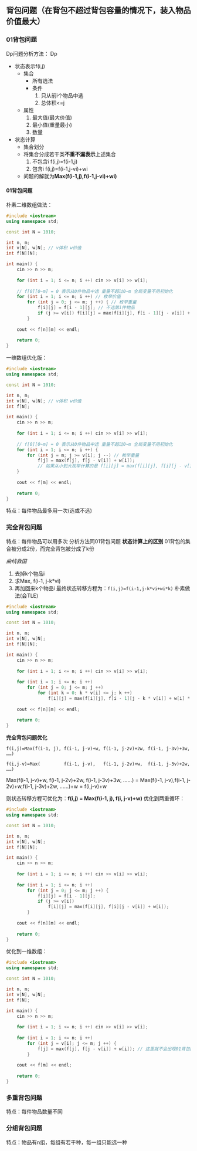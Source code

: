 ## 背包问题（在背包不超过背包容量的情况下，装入物品价值最大）
### 01背包问题
Dp问题分析方法：
Dp
* 状态表示f(i,j)
  * 集合
    * 所有选法
    * 条件
      1. 只从前i个物品中选
      2. 总体积<=j
  * 属性 
    1. 最大值(最大价值)
    2. 最小值(重量最小)
    3. 数量
* 状态计算
  * 集合划分
  * 将集合分成若干类**不重不漏表示**上述集合
    1. 不包含i f(i,j)=f(i-1,j)
    2. 包含i f(i,j)=f(i-1,j-vi)+wi
  * 问题的解就为**Max(f(i-1,j),f(i-1,j-vi)+wi)**
#### 01背包问题
朴素二维数组做法：
```C++
#include <iostream>
using namespace std;

const int N = 1010;

int n, m;
int v[N], w[N]; // v体积 w价值
int f[N][N];

int main() {
    cin >> n >> m;
    
    for (int i = 1; i <= n; i ++) cin >> v[i] >> w[i];
    
    // f[0][0~m] = 0 表示从0件物品中选 重量不超过0~m 全局变量不用初始化
    for (int i = 1; i <= n; i ++) // 枚举价值
        for (int j = 0; j <= m; j ++) { // 枚举重量
            f[i][j] = f[i - 1][j]; // 不选第i件物品
            if (j >= v[i]) f[i][j] = max(f[i][j], f[i - 1][j - v[i]] + w[i]);
        }
        
    cout << f[n][m] << endl;
    
    return 0;
}
```
一维数组优化版：
```C++
#include <iostream>
using namespace std;

const int N = 1010;

int n, m;
int v[N], w[N]; // v体积 w价值
int f[N];

int main() {
    cin >> n >> m;
    
    for (int i = 1; i <= n; i ++) cin >> v[i] >> w[i];
    
    // f[0][0~m] = 0 表示从0件物品中选 重量不超过0~m 全局变量不用初始化
    for (int i = 1; i <= n; i ++) {
        for (int j = m; j >= v[i]; j --) // 枚举重量
            f[j] = max(f[j], f[j - v[i]] + w[i]);
            // 如果从小到大枚举计算的是 f[i][j] = max(f[i][j], f[i][j - v[i]] + w[i]);
    }
    
    cout << f[m] << endl;
    
    return 0;
}
```
特点：每件物品最多用一次(选或不选)
### 完全背包问题
特点：每件物品可以用多次
分析方法同01背包问题
**状态计算上的区别**
01背包的集合被分成2份，而完全背包被分成了k份 

*曲线救国*
1. 去掉k个物品i
2. 求Max, f(i-1, j-k*vi)
3. 再加回来k个物品i
最终状态转移方程为：`f(i,j)=f(i-1,j-k*vi+wi*k)`
朴素做法(会TLE)
```C++
#include <iostream>
using namespace std;

const int N = 1010;

int n, m;
int v[N], w[N];
int f[N][N];

int main() {
    cin >> n >> m;
    
    for (int i = 1; i <= n; i ++) cin >> v[i] >> w[i];
    
    for (int i = 1; i <= n; i ++) 
        for (int j = 0; j <= m; j ++) 
            for (int k = 0; k * v[i] <= j; k ++) 
                f[i][j] = max(f[i][j], f[i - 1][j - k * v[i]] + w[i] * k);
                
    cout << f[n][m] << endl;
    
    return 0;
}
```
**完全背包问题优化**

`f(i,j)=Max(f(i-1, j), f(i-1, j-v)+w, f(i-1, j-2v)+2w, f(i-1, j-3v)+3w, ……) `

`f(i,j-v)=Max(         f(i-1, j-v),   f(i-1, j-2v)+w,  f(i-1, j-3v)+2w, ……)` 

Max(f(i-1, j-v)+w, f(i-1, j-2v)+2w, f(i-1, j-3v)+3w, ……) = Max(f(i-1, j-v),f(i-1, j-2v)+w,f(i-1, j-3v)+2w, ……)+w = f(i,j-v)+w 

则状态转移方程可优化为：**f(i,j) = Max(f(i-1, j), f(i, j-v)+w)**
优化到两重循环：
```C++
#include <iostream>
using namespace std;

const int N = 1010;

int n, m;
int v[N], w[N];
int f[N][N];

int main() {
    cin >> n >> m;
    
    for (int i = 1; i <= n; i ++) cin >> v[i] >> w[i];
    
    for (int i = 1; i <= n; i ++) 
        for (int j = 0; j <= m; j ++) {
            f[i][j] = f[i - 1][j];
            if (j >= v[i])
                f[i][j] = max(f[i][j], f[i][j - v[i]] + w[i]);
        }
                
    cout << f[n][m] << endl;
    
    return 0;
}
```
优化到一维数组：
```C++
#include <iostream>
using namespace std;

const int N = 1010;

int n, m;
int v[N], w[N];
int f[N];

int main() {
    cin >> n >> m;
    
    for (int i = 1; i <= n; i ++) cin >> v[i] >> w[i];
    
    for (int i = 1; i <= n; i ++) 
        for (int j = v[i]; j <= m; j ++) {
            f[j] = max(f[j], f[j - v[i]] + w[i]); // 这里就不会出现01背包的问题
        }
                
    cout << f[m] << endl;
    
    return 0;
}
```
### 多重背包问题
特点：每件物品数量不同
### 分组背包问题
特点：物品有n组，每组有若干种，每一组只能选一种

